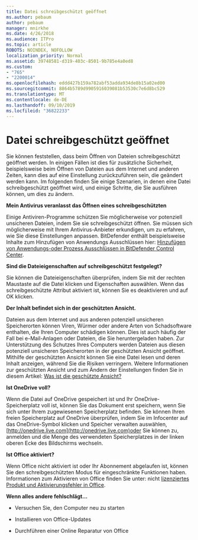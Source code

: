 ```yaml
---
title: Datei schreibgeschützt geöffnet
ms.author: pebaum
author: pebaum
manager: mnirkhe
ms.date: 4/26/2018
ms.audience: ITPro
ms.topic: article
ROBOTS: NOINDEX, NOFOLLOW
localization_priority: Normal
ms.assetid: 39748581-d319-403c-8501-9b785e4a0ed8
ms.custom:
- "765"
- "2200014"
ms.openlocfilehash: eddd427b159a782abf53adda934de8b15a02ed00
ms.sourcegitcommit: 8864b5789d9905916039081b53530c7e6d8bc529
ms.translationtype: MT
ms.contentlocale: de-DE
ms.lasthandoff: 09/10/2019
ms.locfileid: "36822233"
---
```

# <a name="file-open-read-only"></a>Datei schreibgeschützt geöffnet

Sie können feststellen, dass beim Öffnen von Dateien schreibgeschützt geöffnet werden. In einigen Fällen ist dies für zusätzliche Sicherheit, beispielsweise beim Öffnen von Dateien aus dem Internet und anderen Zeiten, kann dies auf eine Einstellung zurückzuführen sein, die geändert werden kann. Im folgenden finden Sie einige Szenarien, in denen eine Datei schreibgeschützt geöffnet wird, und einige Schritte, die Sie ausführen können, um dies zu ändern.
  
 **Mein Antivirus veranlasst das Öffnen eines schreibgeschützten**
  
Einige Antiviren-Programme schützen Sie möglicherweise vor potenziell unsicheren Dateien, indem Sie sie schreibgeschützt öffnen. Sie müssen sich möglicherweise mit Ihrem Antivirus-Anbieter erkundigen, um zu erfahren, wie Sie diese Einstellungen anpassen. BitDefender enthält beispielsweise Inhalte zum Hinzufügen von Anwendungs Ausschlüssen hier: [Hinzufügen von Anwendungs-oder Prozess Ausschlüssen in BitDefender Control Center](https://aka.ms/AA6098i).
  
 **Sind die Dateieigenschaften auf schreibgeschützt festgelegt?**
  
Sie können die Dateieigenschaften überprüfen, indem Sie mit der rechten Maustaste auf die Datei klicken und Eigenschaften auswählen. Wenn das schreibgeschützte Attribut aktiviert ist, können Sie es deaktivieren und auf OK klicken.
  
 **Der Inhalt befindet sich in der geschützten Ansicht.**
  
Dateien aus dem Internet und aus anderen potenziell unsicheren Speicherorten können Viren, Würmer oder andere Arten von Schadsoftware enthalten, die Ihren Computer schädigen können. Dies ist auch häufig der Fall bei e-Mail-Anlagen oder Dateien, die Sie heruntergeladen haben. Zur Unterstützung des Schutzes Ihres Computers werden Dateien aus diesen potenziell unsicheren Speicherorten in der geschützten Ansicht geöffnet. Mithilfe der geschützten Ansicht können Sie eine Datei lesen und deren Inhalt anzeigen, während Sie die Risiken verringern. Weitere Informationen zur geschützten Ansicht und zum Ändern der Einstellungen finden Sie in diesem Artikel: [Was ist die geschützte Ansicht?](https://support.office.com/article/d6f09ac7-e6b9-4495-8e43-2bbcdbcb6653)
  
 **Ist OneDrive voll?**
  
Wenn die Datei auf OneDrive gespeichert ist und Ihr OneDrive-Speicherplatz voll ist, können Sie das Dokument erst speichern, wenn Sie sich unter Ihrem zugewiesenen Speicherplatz befinden. Sie können Ihren freien Speicherplatz auf OneDrive überprüfen, indem Sie im Infocenter auf das OneDrive-Symbol klicken und Speicher verwalten auswählen, [http://onedrive.live.com](http://onedrive.live.com)oder Sie können zu, anmelden und die Menge des verwendeten Speicherplatzes in der linken oberen Ecke des Bildschirms wechseln.
  
 **Ist Office aktiviert?**
  
Wenn Office nicht aktiviert ist oder Ihr Abonnement abgelaufen ist, können Sie den schreibgeschützten Modus für eingeschränkte Funktionen haben. Informationen zum Aktivieren von Office finden Sie unter: nicht [lizenziertes Produkt und Aktivierungsfehler in Office](https://support.office.com/article/0d23d3c0-c19c-4b2f-9845-5344fedc4380).
  
 **Wenn alles andere fehlschlägt...**
  
- Versuchen Sie, den Computer neu zu starten
    
- Installieren von Office-Updates
    
- Durchführen einer Online Reparatur von Office
    

